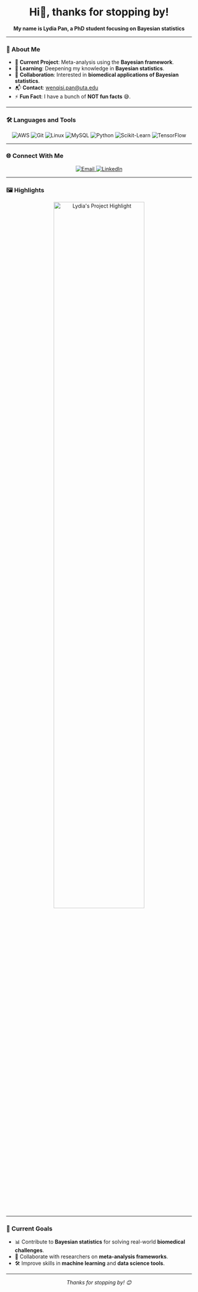 <h1 align="center">Hi👋, thanks for stopping by!</h1>
<p align="center"><strong>My name is Lydia Pan, a PhD student focusing on Bayesian statistics</strong></p>

---

### 🌟 About Me
- 🔬 **Current Project**: Meta-analysis using the **Bayesian framework**.  
- 🌱 **Learning**: Deepening my knowledge in **Bayesian statistics**.  
- 👯 **Collaboration**: Interested in **biomedical applications of Bayesian statistics**.  
- 📬 **Contact**: [wenqisi.pan@uta.edu](mailto:wenqisi.pan@uta.edu)  
- ⚡ **Fun Fact**: I have a bunch of **NOT fun facts** 😅.

---

### 🛠️ Languages and Tools

<p align="center">
  <img src="https://img.shields.io/badge/AWS-FF9900?style=flat&logo=amazonaws&logoColor=white" alt="AWS" />
  <img src="https://img.shields.io/badge/Git-F05032?style=flat&logo=git&logoColor=white" alt="Git" />
  <img src="https://img.shields.io/badge/Linux-FCC624?style=flat&logo=linux&logoColor=black" alt="Linux" />
  <img src="https://img.shields.io/badge/MySQL-4479A1?style=flat&logo=mysql&logoColor=white" alt="MySQL" />
  <img src="https://img.shields.io/badge/Python-3776AB?style=flat&logo=python&logoColor=white" alt="Python" />
  <img src="https://img.shields.io/badge/Scikit--Learn-F7931E?style=flat&logo=scikitlearn&logoColor=white" alt="Scikit-Learn" />
  <img src="https://img.shields.io/badge/TensorFlow-FF6F00?style=flat&logo=tensorflow&logoColor=white" alt="TensorFlow" />
</p>

---

### 🌐 Connect With Me

<p align="center">
  <a href="mailto:wenqisi.pan@uta.edu">
    <img src="https://img.shields.io/badge/Email-0078D4?style=flat&logo=gmail&logoColor=white" alt="Email" />
  </a>
  <a href="https://www.linkedin.com/in/lydia-p">
    <img src="https://img.shields.io/badge/LinkedIn-0A66C2?style=flat&logo=linkedin&logoColor=white" alt="LinkedIn" />
  </a>
</p>

---

### 🖼️ Highlights

<p align="center">
  <img src="image.png" alt="Lydia's Project Highlight" width="70%" />
</p>

---

### 🚀 Current Goals

- 📊 Contribute to **Bayesian statistics** for solving real-world **biomedical challenges**.  
- 🤝 Collaborate with researchers on **meta-analysis frameworks**.  
- 🛠️ Improve skills in **machine learning** and **data science tools**.

---

<p align="center">
  <em>Thanks for stopping by! 😊</em>
</p>
